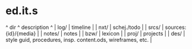 ed.it.s
===

^ dir	^ description	^
| log/	| timeline	|
| nxt/	| schej./todo	|
| srcs/	| sources: {id}/{media}	|
| notes/	| notes	|
| bzw/	| lexicon	|
| proj/	| projects	|
| des/	| style guid, procedures, insp. content.ods, wireframes, etc.	|
